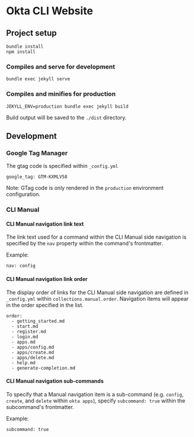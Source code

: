 # Okta CLI Website

## Project setup
```
bundle install
npm install
```

### Compiles and serve for development
```
bundle exec jekyll serve
```

### Compiles and minifies for production
```
JEKYLL_ENV=production bundle exec jekyll build
```

Build output will be saved to the `./dist` directory.

## Development

### Google Tag Manager
The gtag code is specified within `_config.yml`

```
google_tag: GTM-KXMLV58
```

Note: GTag code is only rendered in the `production` environment
configuration.

### CLI Manual

#### CLI Manual navigation link text
The link text used for a command within the CLI Manual side navigation
is specified by the `nav` property within the command's frontmatter.

Example:
```
nav: config
```

#### CLI Manual navigation link order
The display order of links for the CLI Manual side navigation are
defined in `_config.yml` within `collections.manual.order`. Navigation
items will appear in the order specified in the list.

```
order:
  - getting_started.md
  - start.md
  - register.md
  - login.md
  - apps.md
  - apps/config.md
  - apps/create.md
  - apps/delete.md
  - help.md
  - generate-completion.md
```

#### CLI Manual navigation sub-commands
To specify that a Manual navigation item is a sub-command (e.g. `config`,
`create`, and `delete` within `okta apps`), specify `subcommand: true`
within the subcommand's frontmatter.

Example:
```
subcommand: true
```
